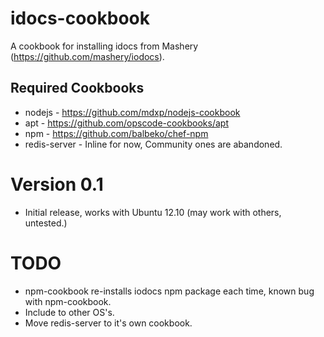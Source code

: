 idocs-cookbook
==============
A cookbook for installing idocs from Mashery (https://github.com/mashery/iodocs).

## Required Cookbooks
* nodejs - https://github.com/mdxp/nodejs-cookbook
* apt - https://github.com/opscode-cookbooks/apt
* npm - https://github.com/balbeko/chef-npm
* redis-server - Inline for now, Community ones are abandoned.

Version 0.1
===========
* Initial release, works with Ubuntu 12.10 (may work with others, untested.)

TODO
====
* npm-cookbook re-installs iodocs npm package each time, known bug with npm-cookbook.
* Include to other OS's.
* Move redis-server to it's own cookbook.
